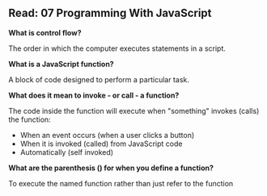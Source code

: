 ## Read: 07 Programming With JavaScript ##

**What is control flow?**

The order in which the computer executes statements in a script.

**What is a JavaScript function?**

A block of code designed to perform a particular task.

**What does it mean to invoke - or call - a function?**

The code inside the function will execute when "something" invokes (calls) the function:

- When an event occurs (when a user clicks a button)
- When it is invoked (called) from JavaScript code
- Automatically (self invoked)

**What are the parenthesis () for when you define a function?**

To execute the named function rather than just refer to the function
